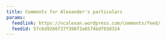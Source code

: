 ```yaml
---
title: Comments for Alexander's particulars
params:
  feedlink: https://ncalexan.wordpress.com/comments/feed/
  feedid: 57c6d9266f37f398f3a6574bdf03d324
---
```


